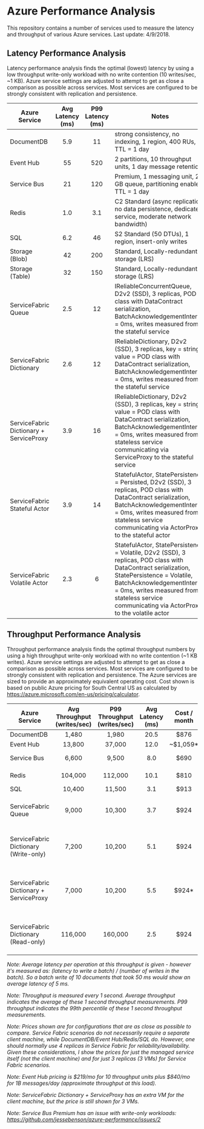 # Azure Performance Analysis

This repository contains a number of services used to measure the latency and throughput of various Azure services.  Last update: 4/9/2018.

## Latency Performance Analysis

Latency performance analysis finds the optimal (lowest) latency by using a low throughput write-only workload with no write contention (10 writes/sec, ~1 KB).  Azure service settings are adjusted to attempt to get as close a comparison as possible across services.  Most services are configured to be strongly consistent with replication and persistence.

| Azure Service   | Avg Latency (ms) | P99 Latency (ms) | Notes |
| --------------- | :--------------: | :--------------: | ----- |
| DocumentDB      |       5.9        |        11        | strong consistency, no indexing, 1 region, 400 RUs, TTL = 1 day |
| Event Hub       |       55         |       520        | 2 partitions, 10 throughput units, 1 day message retention |
| Service Bus     |       21         |       120        | Premium, 1 messaging unit, 2 GB queue, partitioning enabled, TTL = 1 day |
| Redis           |       1.0        |       3.1        | C2 Standard (async replication, no data persistence, dedicated service, moderate network bandwidth) |
| SQL             |       6.2        |        46        | S2 Standard (50 DTUs), 1 region, insert-only writes |
| Storage (Blob)  |       42         |       200        | Standard, Locally-redundant storage (LRS) |
| Storage (Table) |       32         |       150        | Standard, Locally-redundant storage (LRS) |
| ServiceFabric Queue |  2.5         |        12        | IReliableConcurrentQueue, D2v2 (SSD), 3 replicas, POD class with DataContract serialization, BatchAcknowledgementInterval = 0ms, writes measured from the stateful service |
| ServiceFabric Dictionary |   2.6   |        12        | IReliableDictionary, D2v2 (SSD), 3 replicas, key = string, value = POD class with DataContract serialization, BatchAcknowledgementInterval = 0ms, writes measured from the stateful service |
| ServiceFabric Dictionary + ServiceProxy | 3.9 |  16   | IReliableDictionary, D2v2 (SSD), 3 replicas, key = string, value = POD class with DataContract serialization, BatchAcknowledgementInterval = 0ms, writes measured from a stateless service communicating via ServiceProxy to the stateful service |
| ServiceFabric Stateful Actor | 3.9 |        14        | StatefulActor, StatePersistence = Persisted, D2v2 (SSD), 3 replicas, POD class with DataContract serialization, BatchAcknowledgementInterval = 0ms, writes measured from a stateless service communicating via ActorProxy to the stateful actor |
| ServiceFabric Volatile Actor | 2.3 |         6        | StatefulActor, StatePersistence = Volatile, D2v2 (SSD), 3 replicas, POD class with DataContract serialization, StatePersistence = Volatile, BatchAcknowledgementInterval = 0ms, writes measured from a stateless service communicating via ActorProxy to the volatile actor |

## Throughput Performance Analysis

Throughput performance analysis finds the optimal throughput numbers by using a high throughput write-only workload with no write contention (~1 KB writes).  Azure service settings are adjusted to attempt to get as close a comparison as possible across services.  Most services are configured to be strongly consistent with replication and persistence.  The Azure services are sized to provide an approximately equivalent operating cost.  Cost shown is based on public Azure pricing for South Central US as calculated by https://azure.microsoft.com/en-us/pricing/calculator.

| Azure Service   | Avg Throughput (writes/sec) | P99 Throughput (writes/sec) | Avg Latency (ms) | Cost / month | Notes |
| --------------- | :-------------------------: | :-------------------------: | :--------------: | :----------: | ----- |
| DocumentDB      |              1,480          |            1,980            |       20.5       | $876 | strong consistency, no indexing, 1 region, 15000 RUs, TTL = 1 day |
| Event Hub       |             13,800          |           37,000            |       12.0       | ~$1,059* | 32 partitions, 10 throughput units, 1 day message retention |
| Service Bus     |              6,600          |            9,500            |        8.0       | $690 | Premium, 1 messaging unit, 80 GB queue, partitioning enabled, TTL = 1 hour |
| Redis           |            104,000          |          112,000            |       10.1       | $810 | P2 Premium (async replication, no data persistence, dedicated service, redis cluster, moderate network bandwidth) |
| SQL             |             10,400          |           11,500            |        3.1       | $913 | P2 Premium (250 DTUs), 1 region, insert-only writes |
| ServiceFabric Queue |          9,000          |           10,300            |        3.7       | $924 | IReliableConcurrentQueue, D3v2 (SSD), 3 replicas, POD class with DataContract serialization, BatchAcknowledgementInterval = 15ms, MaxPrimaryReplicationQueueSize/MaxSecondaryReplicationQueueSize = 1M, writes measured from the stateful service |
| ServiceFabric Dictionary (Write-only) |  7,200 |          10,200            |        5.1       | $924 | IReliableDictionary, D3v2 (SSD), 3 replicas, key = long, value = POD class with DataContract serialization, BatchAcknowledgementInterval = 15ms, MaxPrimaryReplicationQueueSize/MaxSecondaryReplicationQueueSize = 1M, writes measured from the stateful service |
| ServiceFabric Dictionary + ServiceProxy | 7,000 |         10,200            |        5.5       | $924* | IReliableDictionary, D3v2 (SSD), 3 replicas, key = long, value = POD class with DataContract serialization, BatchAcknowledgementInterval = 15ms, MaxPrimaryReplicationQueueSize/MaxSecondaryReplicationQueueSize = 1M, writes measured from a stateless service communicating via ServiceProxy to the stateful service |
| ServiceFabric Dictionary (Read-only) | 116,000 |         160,000            |        2.5       | $924 | IReliableDictionary, D3v2 (SSD), 3 replicas, key = long, value = POD class with DataContract serialization, BatchAcknowledgementInterval = 15ms, MaxPrimaryReplicationQueueSize/MaxSecondaryReplicationQueueSize = 1M, reads measured from the stateful service |

*Note:  Average latency per operation at this throughput is given - however it's measured as: (*latency to write a batch*) / (*number of writes in the batch*).  So a batch write of 10 documents that took 50 ms would show an average latency of 5 ms.*

*Note:  Throughput is measured every 1 second.  Average throughput indicates the average of these 1 second throughput measurements. P99 throughput indicates the 99th percentile of these 1 second throughput measurements.*

*Note: Prices shown are for configurations that are as close as possible to compare.  Service Fabric scenarios do not necessarily require a separate client machine, while DocumentDB/Event Hub/Redis/SQL do.  However, one should normally use 4 replicas in Service Fabric for reliability/availability.  Given these considerations, I show the prices for just the managed service itself (not the client machine) and for just 3 replicas (3 VMs) for Service Fabric scenarios.*

*Note: Event Hub pricing is $219/mo for 10 throughput units plus $840/mo for 1B messages/day (approximate throughput at this load).*

*Note: ServiceFabric Dictionary + ServiceProxy has an extra VM for the client machine, but the price is still shown for 3 VMs.*

*Note: Service Bus Premium has an issue with write-only workloads: https://github.com/jessebenson/azure-performance/issues/2*
